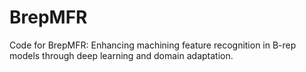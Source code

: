# BrepMFR
Code for BrepMFR: Enhancing machining feature recognition in B-rep models through deep learning and domain adaptation.
